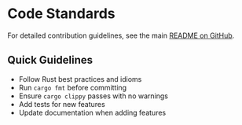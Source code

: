 # Code Standards

For detailed contribution guidelines, see the main [README on GitHub](https://github.com/Guard8-ai/TaskGuard#readme).

## Quick Guidelines

- Follow Rust best practices and idioms
- Run `cargo fmt` before committing
- Ensure `cargo clippy` passes with no warnings
- Add tests for new features
- Update documentation when adding features
